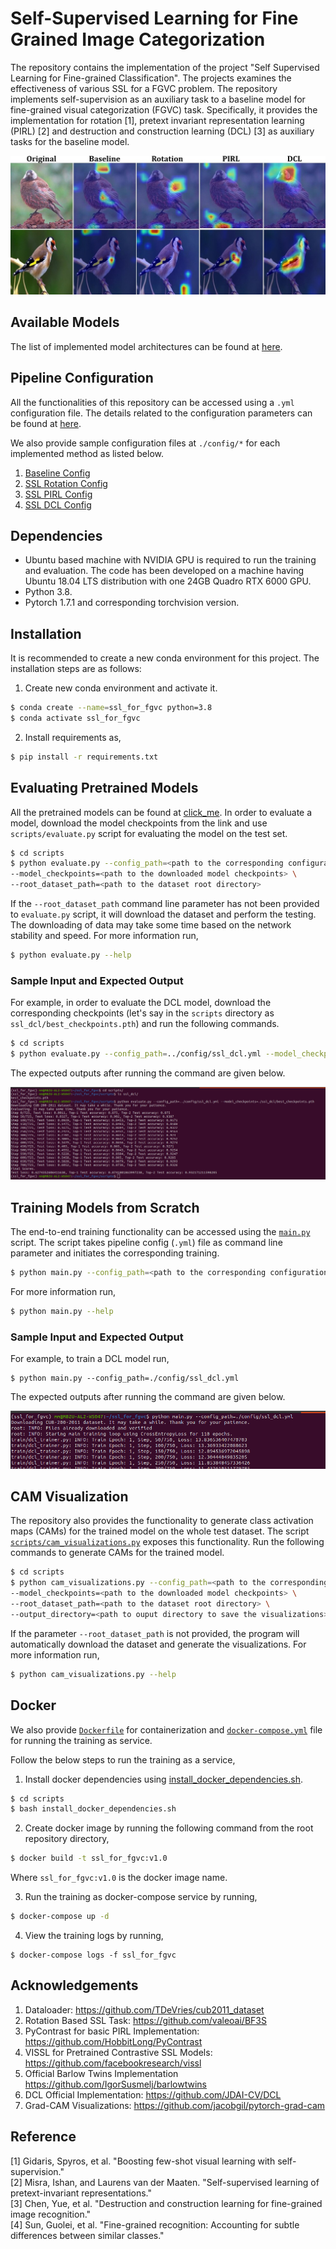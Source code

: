# Self-Supervised Learning for Fine Grained Image Categorization

The repository contains the implementation of the project "Self Supervised Learning for Fine-grained Classification". The projects examines the effectiveness of various SSL for a FGVC problem. The repository implements self-supervision as an auxiliary task to a baseline model for fine-grained visual categorization (FGVC) task. 
Specifically, it provides the implementation for rotation [1], pretext invariant representation learning (PIRL) [2] and destruction and construction learning (DCL) [3] 
as auxiliary tasks for the baseline model.

![CAM Visualization](images/CAM.jpg)

## Available Models
The list of implemented model architectures can be found at [here](model/README.md).

## Pipeline Configuration
All the functionalities of this repository can be accessed using a `.yml` configuration file. 
The details related to the configuration parameters can be found at [here](config/README.md).

We also provide sample configuration files at `./config/*` for each implemented method as listed below.
1. [Baseline Config](config/baseline.yml)
1. [SSL Rotation Config](config/ssl_rotation.yml)
1. [SSL PIRL Config](config/ssl_pirl.yml)
1. [SSL DCL Config](config/ssl_dcl.yml)

## Dependencies
* Ubuntu based machine with NVIDIA GPU is required to run the training and evaluation. The code has been developed on a machine having Ubuntu 18.04 LTS distribution with one 24GB Quadro RTX 6000 GPU. 
* Python 3.8.
* Pytorch 1.7.1 and corresponding torchvision version.

## Installation
It is recommended to create a new conda environment for this project. The installation steps are as follows:
1. Create new conda environment and activate it.
```bash
$ conda create --name=ssl_for_fgvc python=3.8
$ conda activate ssl_for_fgvc
```
2. Install requirements as,
```bash
$ pip install -r requirements.txt
```

## Evaluating Pretrained Models
All the pretrained models can be found at [click_me](https://mbzuaiac-my.sharepoint.com/:f:/g/personal/20020063_mbzuai_ac_ae/EtMbK1h75NhPmvr4L_xANoABklXEyadRsBPHSfI8I9jhlA?e=JEuXy3). 
In order to evaluate a model, download the model 
checkpoints from the link and use `scripts/evaluate.py` script for evaluating the model on the test set.

```bash
$ cd scripts
$ python evaluate.py --config_path=<path to the corresponding configuration '.yml' file.> \
--model_checkpoints=<path to the downloaded model checkpoints> \
--root_dataset_path=<path to the dataset root directory>
```
If the `--root_dataset_path` command line parameter has not been provided to `evaluate.py` script, it will download the dataset 
and perform the testing. The downloading of data may take some time based on the network stability and speed. For more information run,
```bash
$ python evaluate.py --help
```

### Sample Input and Expected Output
For example, in order to evaluate the DCL model, download the corresponding checkpoints 
(let's say in the `scripts` directory as `ssl_dcl/best_checkpoints.pth`) 
and run the following commands.

```bash
$ cd scripts
$ python evaluate.py --config_path=../config/ssl_dcl.yml --model_checkpoints=./ssl_dcl/best_checkpoints.pth
```
The expected outputs after running the command are given below.

![Evaluation Outputs for DCL Model](images/evaluation_dcl_sample_output.png)

## Training Models from Scratch
The end-to-end training functionality can be accessed using the [`main.py`](main.py) script. 
The script takes pipeline config (`.yml`) file as command line parameter and initiates the corresponding training. 

```bash
$ python main.py --config_path=<path to the corresponding configuration '.yml' file.>
```
For more information run,
```bash
$ python main.py --help
```
### Sample Input and Expected Output
For example, to train a DCL model run,
```
$ python main.py --config_path=./config/ssl_dcl.yml
```
The expected outputs after running the command are given below.

![Training Outputs for DCL Model](images/training_dcl.png)

## CAM Visualization
The repository also provides the functionality to generate class activation maps (CAMs) 
for the trained model on the whole test dataset. The script [`scripts/cam_visualizations.py`](scripts/cam_visualizations.py) 
exposes this functionality. Run the following commands to generate CAMs for the trained model.
```bash
$ cd scripts
$ python cam_visualizations.py --config_path=<path to the corresponding configuration '.yml' file.> \
--model_checkpoints=<path to the downloaded model checkpoints> \
--root_dataset_path=<path to the dataset root directory> \
--output_directory=<path to ouput directory to save the visualizations>
```
If the parameter `--root_dataset_path` is not provided, the program will automatically download the dataset 
and generate the visualizations. For more information run,
```bash
$ python cam_visualizations.py --help
```

## Docker
We also provide [`Dockerfile`](Dockerfile) for containerization and [`docker-compose.yml`](docker-compose.yml) file for running the training as service.

Follow the below steps to run the training as a service,

1. Install docker dependencies using [install_docker_dependencies.sh](scripts/install_docker_dependencies.sh).
```bash
$ cd scripts
$ bash install_docker_dependencies.sh
```
2. Create docker image by running the following command from the root repository directory,
```bash
$ docker build -t ssl_for_fgvc:v1.0
```
Where `ssl_for_fgvc:v1.0` is the docker image name.

3. Run the training as docker-compose service by running,
```bash
$ docker-compose up -d
```
4. View the training logs by running,
```
$ docker-compose logs -f ssl_for_fgvc
```

## Acknowledgements
1. Dataloader: https://github.com/TDeVries/cub2011_dataset
1. Rotation Based SSL Task: https://github.com/valeoai/BF3S   
1. PyContrast for basic PIRL Implementation: https://github.com/HobbitLong/PyContrast
1. VISSL for Pretrained Contrastive SSL Models: https://github.com/facebookresearch/vissl   
1. Official Barlow Twins Implementation https://github.com/IgorSusmelj/barlowtwins
1. DCL Official Implementation: https://github.com/JDAI-CV/DCL
1. Grad-CAM Visualizations: https://github.com/jacobgil/pytorch-grad-cam


## Reference
[1] Gidaris, Spyros, et al. "Boosting few-shot visual learning with self-supervision."\
[2] Misra, Ishan, and Laurens van der Maaten. "Self-supervised learning of pretext-invariant representations."\
[3] Chen, Yue, et al. "Destruction and construction learning for fine-grained image recognition." \
[4] Sun, Guolei, et al. "Fine-grained recognition: Accounting for subtle differences between similar classes."